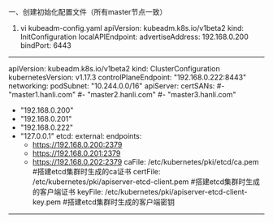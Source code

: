 一、创建初始化配置文件（所有master节点一致）
1. vi kubeadm-config.yaml
apiVersion: kubeadm.k8s.io/v1beta2
kind: InitConfiguration
localAPIEndpoint:
  advertiseAddress: 192.168.0.200
  bindPort: 6443
---

apiVersion: kubeadm.k8s.io/v1beta2
kind: ClusterConfiguration
kubernetesVersion: v1.17.3
controlPlaneEndpoint: "192.168.0.222:8443"
networking:
  podSubnet: "10.244.0.0/16"
apiServer:
  certSANs:
  #- "master1.hanli.com"
  #- "master2.hanli.com"
  #- "master3.hanli.com"
  - "192.168.0.200"
  - "192.168.0.201"
  - "192.168.0.222"
  - "127.0.0.1"
etcd:
   external:
     endpoints:
     - https://192.168.0.200:2379
     - https://192.168.0.201:2379
     - https://192.168.0.202:2379
     caFile: /etc/kubernetes/pki/etcd/ca.pem  #搭建etcd集群时生成的ca证书
     certFile: /etc/kubernetes/pki/apiserver-etcd-client.pem   #搭建etcd集群时生成的客户端证书
     keyFile: /etc/kubernetes/pki/apiserver-etcd-client-key.pem  #搭建etcd集群时生成的客户端密钥
--- -------------------------------------------------------------------------------------